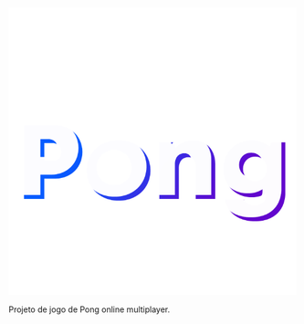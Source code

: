 ![logo](https://raw.githubusercontent.com/lfzinho/PONG/main/img/logo_big.png)

Projeto de jogo de Pong online multiplayer.
